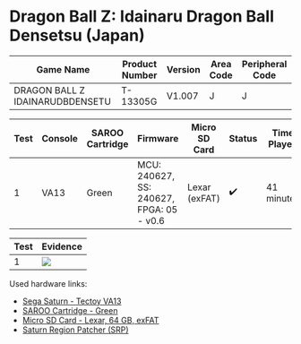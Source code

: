 # Dragon Ball Z: Idainaru Dragon Ball Densetsu (Japan)

| Game Name                       | Product Number | Version | Area Code | Peripheral Code |
| ------------------------------- | -------------- | ------- | --------- | --------------- |
| DRAGON BALL Z IDAINARUDBDENSETU | T-13305G       | V1.007  | J         | J               |

| Test | Console | SAROO Cartridge | Firmware                                 | Micro SD Card | Status             | Time Played |
| ---- | ------- | --------------- | ---------------------------------------- | ------------- | ------------------ | ----------- |
| 1    | VA13    | Green           | MCU: 240627, SS: 240627, FPGA: 05 - v0.6 | Lexar (exFAT) | :heavy_check_mark: | 41 minutes  |

| Test | Evidence                                                                                         |
| ---- | ------------------------------------------------------------------------------------------------ |
| 1    | [![](https://img.youtube.com/vi/L3kdWwwD7Kk/0.jpg)](https://www.youtube.com/watch?v=L3kdWwwD7Kk) |

Used hardware links:

- [Sega Saturn - Tectoy VA13](../../../../Info/Consoles/VA13/README.md)
- [SAROO Cartridge - Green](../../../../Info/Cartridges/RetroGameParadiseStore/1.32F/README.md)
- [Micro SD Card - Lexar, 64 GB, exFAT](../../../../Info/SdCards/Lexar/64GB/exfat/README.md)
- [Saturn Region Patcher (SRP)](https://segaxtreme.net/resources/saturn-region-patcher.81/download)
